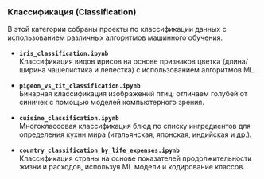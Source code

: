 ### Классификация (Classification)

В этой категории собраны проекты по классификации данных с использованием различных алгоритмов машинного обучения.

- **`iris_classification.ipynb`**  
  Классификация видов ирисов на основе признаков цветка (длина/ширина чашелистика и лепестка) с использованием алгоритмов ML.

- **`pigeon_vs_tit_classification.ipynb`**  
  Бинарная классификация изображений птиц: отличаем голубей от синичек с помощью моделей компьютерного зрения.

- **`cuisine_classification.ipynb`**  
  Многоклассовая классификация блюд по списку ингредиентов для определения кухни мира (итальянская, японская, индийская и др.).

- **`country_classification_by_life_expenses.ipynb`**  
  Классификация страны на основе показателей продолжительности жизни и расходов, используя ML модели и кодирование классов.

